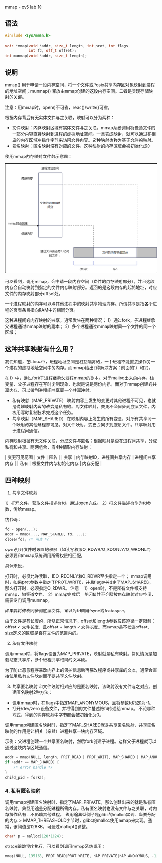 mmap - xv6 lab 10
## 语法
```cpp
#include <sys/mman.h>

void *mmap(void *addr, size_t length, int prot, int flags,
           int fd, off_t offset);
int munmap(void *addr, size_t length);
```

## 说明

mmap() 用于申请一段内存空间，将一个文件或Posix共享内存区对象映射到进程的地址空间；munmap() 释放由mmap创建的这段内存空间。二者是实现存储映射的关键。

注意：用mmap时，open()不可省，read()/write()可省。

根据内存背后有无实体文件与之关联，映射可以分为两种：
+ 文件映射：内存映射区域有实体文件与之关联。mmap系统调用将普通文件的一部分内容直接映射到进程的虚拟地址空间。一旦完成映射，就可以通过在相应的内存区域中操作字节来访问文件内容。这种映射也称为基于文件的映射。
+ 匿名映射：匿名映射没有对应的文件。这种映射的内存区域会被初始化成0

使用mmap内存映射文件的示意图：

![](./图片/mmap.png)

可以看到，调用mmap，会申请一段内存空间（文件的内存映射部分），并且这段内存会自动映射到指定的文件内存映射部分。返回的是这段内存的起始地址，对应文件的内存映射部分offset处。

一个进程映射的内存可以与其他进程中的映射共享物理内存。所谓共享是指各个进程的页表条目指向RAM中的相同分页。

这种进程间的内存映射的共享，通常发生在两种情况；
1）通过fork，子进程继承父进程通过mmap映射的副本；
2）多个进程通过mmap映射同一个文件的同一个区域；

## 这种共享映射有什么用？

我们知道，在Linux中，进程地址空间是相互隔离的，一个进程不能直接操作另一个进程的虚拟地址空间中的内存。而mmap给出2种解决方案：前面的1）和2）。

在1）中，通过fork子进程继承父进程mmap的副本。对于malloc出来的内存，栈变量，父子进程存在写时复制现象，也就是说是两份内存。而对于mmap创建的共享内存，可以做到进程间共享同一个共享映射。

+ 私有映射（MAP_PRIVATE） 映射内容上发生的变更对其他进程不可见，也就是说堆映射内容的改变是私有的。对文件映射，变更不会同步到底层文件。内核用写时复制技术完成这个任务。
+ 共享映射（MAP_SHARED） 在映射内容上发生的所有变更，对所有共享同一个映射的其他进程都可见。对文件映射，变更会同步到底层文件。共享映射用于进程间通信。

内存映射根据有无文件关联，分成文件与匿名；根据映射是否在进程间共享，分成私有和共享。两两组合，有4种情形内存映射：


| 变更可见范围 |	文件 |	匿名 |
| 共享	| 内存映射IO，进程间共享内存 |	进程间共享内存 |
| 私有	| 根据文件内存初始化内存 |	内存分配 |


## 四种映射

1. 共享文件映射

1）打开文件，获取文件描述符fd，通过open完成。
2）将文件描述符作为fd参数，传给mmap。

伪代码：
```cpp
fd = open(...);
addr = mmap(..., MAP_SHARED, fd, ...);
close(fd); /* 可选 */
```
open打开文件时设置的权限（如读写权限O_RDWR/O_RDONLY/O_WRONLY）必须要和mmap系统调用所需权限相匹配。

具体来说，

打开时，必须允许读取，即O_RDONLY和O_RDWR至少指定一个；
mmap调用时，如果prot参数中指定了PROT_WRITE，并且flags中指定了MAP_SHARED，那么打开时，必须指定O_RDWR。
注意：
1）open时，不是所有文件都支持mmap，如管道文件。
2）mmap完成后，关闭fd并不会释放内存映射对应空间，需要专门调用munmap。

如果要将修改同步到底层文件，可以对fd调用fsync或fdatasync。

由于文件是有长度的，所以正常情况下，offset和length参数应该遵循一定限制：offset < 文件长度，且offset + length < 文件长度。而mmap是不检查offset、size定义的区域是否在文件的范围内的。

2. 私有文件映射

调用mmap时，将flags设置为MAP_PRIVATE，映射就是私有映射。常见情况是加载动态共享库，多个进程共享相同的文本段。

为了防止恶意程序篡改内存上的保护信息后再篡改程序或共享库的文本，通常会直接使用私有文件映射而不是共享文件映射。

3. 共享匿名映射
和文件映射相对应的是匿名映射，该映射没有文件与之对应。创建匿名映射2种方法：

+ 调用mmap时，在flags中指定MAP_ANONYMOUS，且将参数fd指定为-1。
+ 打开/dev/zero 设备文件，并将得到的文件描述符fd传递给mmap。
不论哪种方式，得到的内存映射中字节都会被初始化为0。

调用mmap创建匿名映射时，指定了MAP_SHARED就是共享匿名映射。共享匿名映射的作用是让相关（亲缘）进程共享一块内存区域。

示例：父进程创建一个共享匿名映射，然后fork创建子进程。这样父子进程就可以通过这块内存区域通信。

```cpp
addr = mmap(NULL, length, PROT_READ | PROT_WRITE, MAP_SHARED | MAP_ANOUNYMOUS, -1, 0);
if (addr == MAP_SHARED) {
    /* error handle */
}
child_pid = fork();

```
### 4. 私有匿名映射

调用mmap创建匿名映射时，指定了MAP_PRIVATE，那么创建出来的就是私有匿名映射。典型用途是分配进程所需内存。私有匿名映射也没有文件与之关联，对内存操作私有，不影响其他进程。
该用途典型例子是glibc的malloc实现。当要分配的内存 > MMAP_THREASHOLD字节时，glibc的malloc使用mmap来实现。通常，该阈值是128KB，可通过mallopt()调整。

```cpp
char* p = malloc(128*1024);
```
strace跟踪程序执行，可以看到调用mmap系统调用：
```cpp
mmap(NULL, 135168, PROT_READ|PROT_WRITE, MAP_PRIVATE|MAP_ANONYMOUS, -1, 0) = 0x7f2a29f0c000

```


